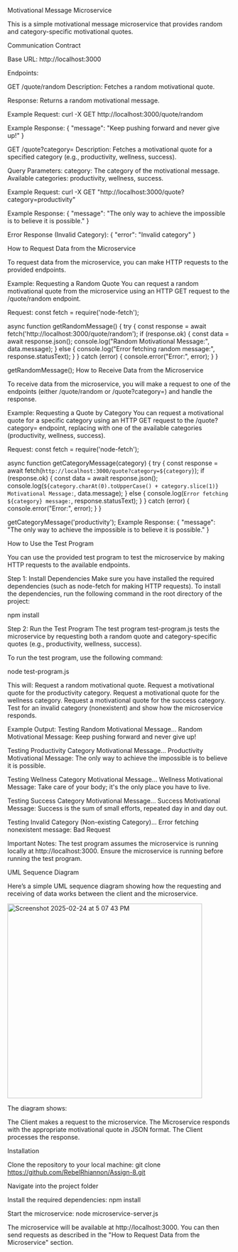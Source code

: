 Motivational Message Microservice

This is a simple motivational message microservice that provides random and category-specific motivational quotes.

Communication Contract

Base URL: http://localhost:3000

Endpoints:

GET /quote/random
Description: Fetches a random motivational quote.

Response: Returns a random motivational message.

Example Request:
curl -X GET http://localhost:3000/quote/random

Example Response:
{
  "message": "Keep pushing forward and never give up!"
}

GET /quote?category=<category>
Description: Fetches a motivational quote for a specified category (e.g., productivity, wellness, success).

Query Parameters:
category: The category of the motivational message. Available categories: productivity, wellness, success.

Example Request:
curl -X GET "http://localhost:3000/quote?category=productivity"

Example Response:
{
  "message": "The only way to achieve the impossible is to believe it is possible."
}

Error Response (Invalid Category):
{
  "error": "Invalid category"
}

How to Request Data from the Microservice

To request data from the microservice, you can make HTTP requests to the provided endpoints.

Example: Requesting a Random Quote
You can request a random motivational quote from the microservice using an HTTP GET request to the /quote/random endpoint.

Request:
const fetch = require('node-fetch');

async function getRandomMessage() {
    try {
        const response = await fetch('http://localhost:3000/quote/random');
        if (response.ok) {
            const data = await response.json();
            console.log("Random Motivational Message:", data.message);
        } else {
            console.log("Error fetching random message:", response.statusText);
        }
    } catch (error) {
        console.error("Error:", error);
    }
}

getRandomMessage();
How to Receive Data from the Microservice

To receive data from the microservice, you will make a request to one of the endpoints (either /quote/random or /quote?category=<category>) and handle the response.

Example: Requesting a Quote by Category
You can request a motivational quote for a specific category using an HTTP GET request to the /quote?category=<category> endpoint, replacing <category> with one of the available categories (productivity, wellness, success).

Request:
const fetch = require('node-fetch');

async function getCategoryMessage(category) {
    try {
        const response = await fetch(`http://localhost:3000/quote?category=${category}`);
        if (response.ok) {
            const data = await response.json();
            console.log(`${category.charAt(0).toUpperCase() + category.slice(1)} Motivational Message:`, data.message);
        } else {
            console.log(`Error fetching ${category} message:`, response.statusText);
        }
    } catch (error) {
        console.error("Error:", error);
    }
}

getCategoryMessage('productivity');
Example Response:
{
  "message": "The only way to achieve the impossible is to believe it is possible."
}

How to Use the Test Program

You can use the provided test program to test the microservice by making HTTP requests to the available endpoints.

Step 1: Install Dependencies
Make sure you have installed the required dependencies (such as node-fetch for making HTTP requests). To install the dependencies, run the following command in the root directory of the project:

npm install

Step 2: Run the Test Program
The test program test-program.js tests the microservice by requesting both a random quote and category-specific quotes (e.g., productivity, wellness, success).

To run the test program, use the following command:

node test-program.js

This will:
Request a random motivational quote.
Request a motivational quote for the productivity category.
Request a motivational quote for the wellness category.
Request a motivational quote for the success category.
Test for an invalid category (nonexistent) and show how the microservice responds.

Example Output:
Testing Random Motivational Message...
Random Motivational Message: Keep pushing forward and never give up!

Testing Productivity Category Motivational Message...
Productivity Motivational Message: The only way to achieve the impossible is to believe it is possible.

Testing Wellness Category Motivational Message...
Wellness Motivational Message: Take care of your body; it's the only place you have to live.

Testing Success Category Motivational Message...
Success Motivational Message: Success is the sum of small efforts, repeated day in and day out.

Testing Invalid Category (Non-existing Category)...
Error fetching nonexistent message: Bad Request

Important Notes:
The test program assumes the microservice is running locally at http://localhost:3000.
Ensure the microservice is running before running the test program.

UML Sequence Diagram

Here’s a simple UML sequence diagram showing how the requesting and receiving of data works between the client and the microservice.

<img width="438" alt="Screenshot 2025-02-24 at 5 07 43 PM" src="https://github.com/user-attachments/assets/94171c1a-432c-440f-b51c-c9a8fda9a629" />

    
The diagram shows:

The Client makes a request to the microservice.
The Microservice responds with the appropriate motivational quote in JSON format.
The Client processes the response.

Installation

Clone the repository to your local machine:
git clone https://github.com/RebelRhiannon/Assign-8.git

Navigate into the project folder

Install the required dependencies:
npm install

Start the microservice:
node microservice-server.js

The microservice will be available at http://localhost:3000. You can then send requests as described in the "How to Request Data from the Microservice" section.
